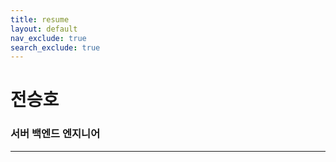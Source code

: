 ```yaml
---
title: resume
layout: default
nav_exclude: true
search_exclude: true
---
```


# 전승호

### 서버 백엔드 엔지니어

---
